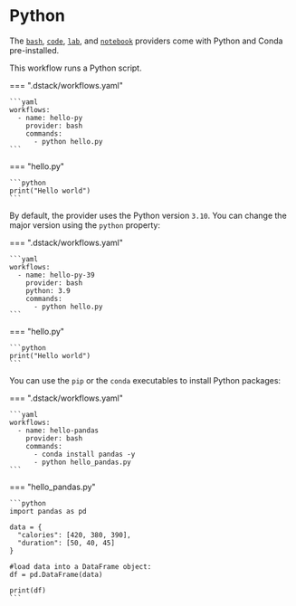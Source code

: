 # Python

The [`bash`](../reference/providers/bash.md), [`code`](../reference/providers/code.md), 
[`lab`](../reference/providers/lab.md), and [`notebook`](../reference/providers/notebook.md) providers
come with Python and Conda pre-installed.

This workflow runs a Python script.

=== ".dstack/workflows.yaml"

    ```yaml
    workflows:
      - name: hello-py
        provider: bash
        commands:
          - python hello.py
    ```

=== "hello.py"

    ```python
    print("Hello world")
    ```

By default, the provider uses the Python version `3.10`. You can change the major version using the `python` property:

=== ".dstack/workflows.yaml"

    ```yaml
    workflows:
      - name: hello-py-39
        provider: bash
        python: 3.9
        commands:
          - python hello.py
    ```

=== "hello.py"

    ```python
    print("Hello world")
    ```

You can use the `pip` or the `conda` executables to install Python packages:

=== ".dstack/workflows.yaml"

    ```yaml
    workflows:
      - name: hello-pandas
        provider: bash
        commands:
          - conda install pandas -y
          - python hello_pandas.py
    ```

=== "hello_pandas.py"

    ```python
    import pandas as pd

    data = {
      "calories": [420, 380, 390],
      "duration": [50, 40, 45]
    }
    
    #load data into a DataFrame object:
    df = pd.DataFrame(data)
    
    print(df) 
    ```